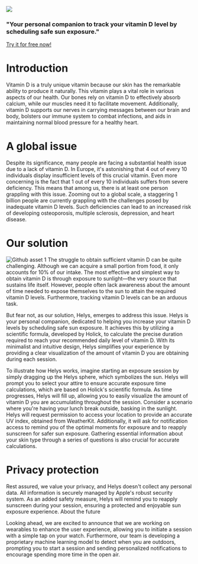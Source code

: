 <a href="https://apps.apple.com/it/app/helys/id6449147563">
  <img src="https://github.com/palant-dev/Helys/assets/113528707/795c98b2-d015-49ba-be5f-2b7f0f9f5b9f">
</a>
<h3>"Your personal companion to track your vitamin D level by scheduling safe sun exposure."</h3>

<a href="https://apps.apple.com/it/app/helys/id6449147563">Try it for free now!</a>

# Introduction
Vitamin D is a truly unique vitamin because our skin has the remarkable ability to produce it naturally. This vitamin plays a vital role in various aspects of our health. Our bones rely on vitamin D to effectively absorb calcium, while our muscles need it to facilitate movement. Additionally, vitamin D supports our nerves in carrying messages between our brain and body, bolsters our immune system to combat infections, and aids in maintaining normal blood pressure for a healthy heart.

# A global issue
Despite its significance, many people are facing a substantial health issue due to a lack of vitamin D. In Europe, it's astonishing that 4 out of every 10 individuals display insufficient levels of this crucial vitamin. Even more concerning is the fact that 1 out of every 10 individuals suffers from severe deficiency. This means that among us, there is at least one person grappling with this issue. Zooming out to a global scale, a staggering 1 billion people are currently grappling with the challenges posed by inadequate vitamin D levels. Such deficiencies can lead to an increased risk of developing osteoporosis, multiple sclerosis, depression, and heart disease.

# Our solution
![Github asset 1](https://github.com/palant-dev/Helys/assets/113528707/855008ff-57dc-441b-82f9-0e106d388d8c)
The struggle to obtain sufficient vitamin D can be quite challenging. Although we can acquire a small portion from food, it only accounts for 10% of our intake. The most effective and simplest way to obtain vitamin D is through exposure to sunlight—the very source that sustains life itself. However, people often lack awareness about the amount of time needed to expose themselves to the sun to attain the required vitamin D levels. Furthermore, tracking vitamin D levels can be an arduous task.

But fear not, as our solution, Helys, emerges to address this issue. Helys is your personal companion, dedicated to helping you increase your vitamin D levels by scheduling safe sun exposure. It achieves this by utilizing a scientific formula, developed by Holick, to calculate the precise duration required to reach your recommended daily level of vitamin D. With its minimalist and intuitive design, Helys simplifies your experience by providing a clear visualization of the amount of vitamin D you are obtaining during each session.

To illustrate how Helys works, imagine starting an exposure session by simply dragging up the Helys sphere, which symbolizes the sun. Helys will prompt you to select your attire to ensure accurate exposure time calculations, which are based on Holick's scientific formula. As time progresses, Helys will fill up, allowing you to easily visualize the amount of vitamin D you are accumulating throughout the session.
Consider a scenario where you're having your lunch break outside, basking in the sunlight. Helys will request permission to access your location to provide an accurate UV index, obtained from WeatherKit. Additionally, it will ask for notification access to remind you of the optimal moments for exposure and to reapply sunscreen for safer sun exposure. Gathering essential information about your skin type through a series of questions is also crucial for accurate calculations.

# Privacy protection
Rest assured, we value your privacy, and Helys doesn't collect any personal data. All information is securely managed by Apple's robust security system. As an added safety measure, Helys will remind you to reapply sunscreen during your session, ensuring a protected and enjoyable sun exposure experience.
About the future

Looking ahead, we are excited to announce that we are working on wearables to enhance the user experience, allowing you to initiate a session with a simple tap on your watch. Furthermore, our team is developing a proprietary machine learning model to detect when you are outdoors, prompting you to start a session and sending personalized notifications to encourage spending more time in the open air.
